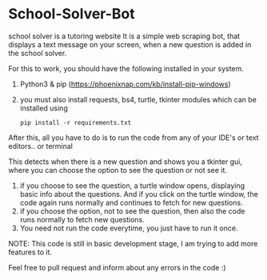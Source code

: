 # School-Solver-Bot
school solver is a tutoring website
It is a simple web scraping bot, that displays a text message on your screen, when a new question is added in the school solver.

For this to work, you should have the following installed in your system.

1) Python3 & pip (https://phoenixnap.com/kb/install-pip-windows)

2) you must also install requests, bs4, turtle, tkinter modules which can be installed using

    ```
    pip install -r requirements.txt
    ```
    
After this, all you have to do is to run the code from any of your IDE's or text editors.. or terminal

This detects when there is a new question and shows you a tkinter gui, where you can choose the option to see the question or not see it.

1) if you choose to see the question, a turtle window opens, displaying basic info about the questions. And if you click on the turtle window, the code again runs normally and continues to fetch for new questions.
2) if you choose the option, not to see the question, then also the code runs normally to fetch new questions.
3) You need not run the code everytime, you just have to run it once.

NOTE: This code is still in basic development stage, I am trying to add more features to it.

Feel free to pull request and inform about any errors in the code :)
